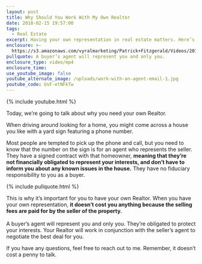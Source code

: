 ```yaml
---
layout: post
title: Why Should You Work With My Own Realtor
date: 2018-02-15 19:57:00
tags:
  - Real Estate
excerpt: Having your own representation in real estate matters. Here’s why.
enclosure: >-
  https://s3.amazonaws.com/vyralmarketing/Patrick+Fitzgerald/Videos/2018/February/The+VA+Loan+Guy-+Why+Should+You+Work+With+My+Own+Realtor%253F.mp4
pullquote: A buyer’s agent will represent you and only you.
enclosure_type: video/mp4
enclosure_time:
use_youtube_image: false
youtube_alternate_image: /uploads/work-with-an-agent-email-1.jpg
youtube_code: UsF-etNFkTw
---
```


{% include youtube.html %}

Today, we’re going to talk about why you need your own Realtor.

When driving around looking for a home, you might come across a house you like with a yard sign featuring a phone number.

Most people are tempted to pick up the phone and call, but you need to know that the number on the sign is for an agent who represents the seller. They have a signed contract with that homeowner, **meaning that they’re not financially obligated to represent your interests, and don’t have to inform you about any known issues in the house.** They have no fiduciary responsibility to you as a buyer.

{% include pullquote.html %}

This is why it’s important for you to have your own Realtor. When you have your own representation, **it doesn’t cost you anything because the selling fees are paid for by the seller of the property.**<br><br>A buyer’s agent will represent you and only you. They’re obligated to protect your interests. Your Realtor will work in conjunction with the seller’s agent to negotiate the best deal for you.

If you have any questions, feel free to reach out to me. Remember, it doesn’t cost a penny to talk.
